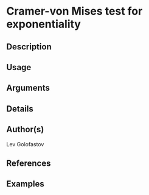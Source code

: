 # Cramer-von Mises test for exponentiality

## Description

## Usage

## Arguments

## Details

## Author(s)
Lev Golofastov

## References

## Examples
